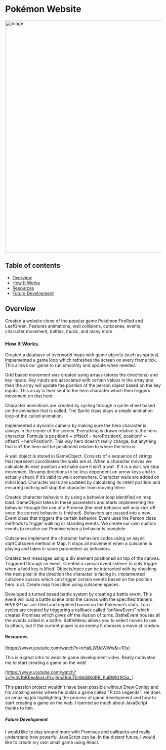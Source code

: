 # Pokémon Website

<img width="753" alt="image" src="https://github.com/Brian-Lin-2/pokemon/assets/19761406/1426c57a-541d-4b96-bd73-3d85585100bc" alt="">

## Table of contents

- [Overview](#overview)
- [How It Works](#workings)
- [Resources](#resources)
- [Future Development](#future-development)

## Overview

Created a website clone of the popular game Pokémon FireRed and LeafGreen. Features animations, wall collisions, cutscenes, events, character movement, battles, music, and many more.

### How It Works.

Created a database of overworld maps with game objects (such as sprites). Implemented a game loop which refreshes the screen on every frame tick. This allows our game to run smoothly and update when needed.

Grid based movement was created using arrays (stores the directions) and key inputs. Key inputs are associated with certain values in the array and then the array will update the position of the person object based on the key inputs. This array is then sent to the hero character which then triggers movement on that hero.

Character animations are created by cycling through a sprite sheet based on the animation that is called. The Sprite class plays a simple animation loop of the called animation.

Implemented a dynamic camera by making sure the hero character is always in the center of the screen. Everything is drawn relative to the hero character. Formula is positionX + offsetX - heroPositionX, positionY + offsetY - heroPositionY. This way hero doesn’t really change, but anything that isn’t the hero will be positioned relative to where the hero is.

A wall object is stored in GameObject. Consists of a sequence of strings that represent coordinates the walls are at. When a character moves we calculate its next position and make sure it isn’t a wall. If it is a wall, we stop movement. Revamp directions to be less dependent on arrow keys and to actually check if it’s valid to walk somewhere. Character walls are added on initial load. Character walls are updated by calculating its intent position and ensuring nothing will stop the character from moving there.

Created character behaviors by using a behavior loop identified on map load. GameObject takes in these parameters and starts implementing the behavior through the use of a Promise (the next behavior will only kick off once the current behavior is finished). Behaviors are passed into a new Event class that triggers the certain behavior. Event uses the Person class methods to trigger walking or standing events. We create our own custom events to resolve our Promise when a behavior is complete.

Cutscenes implement the character behaviors codes using an async startCutscene method in Map. It stops all movement when a cutscene is playing and takes in same parameters as behaviors.

Created text messages using a div element positioned on top of the canvas. Triggered through an event. Created a special event listener to only trigger when a held key is lifted. Objects/npcs can be interacted with by checking the next pixel in the direction the character is facing in. Implemented cutscene spaces which can trigger certain events based on the position hero is at. Create map transition using cutscene spaces.

Developed a turned based battle system by creating a battle event. This event will load a battle scene onto the canvas with the specified trainers. HP/EXP bar are filled and depleted based on the Pokémon’s stats. Turn cycles are created by triggering a callback called “onNewEvent” which creates Promises which gives off the illusion of turns. BattleEvent houses all the events called in a battle. BattleMenu allows you to select moves to use to attack, but if the current player is an enemy it chooses a move at random.

#### Resources

[https://www.youtube.com/watch?v=nHaiLWUaWWw&t=10s]

This is a great intro to website game development video. Really motivated me to start creating a game on the web!

[https://www.youtube.com/watch?v=fyi4vfbKEeo&list=PLcjhmZ8oLT0r9dSiIK6RB_PuBWlG1KSq_]

This passion project wouldn't have been possible without Drew Conley and his amazing series where he builds a game called "Pizza Legends". He does an amazing job highlighting the process of game development and how to start creating a game on the web. I learned so much about JavaScript thanks to him.

##### Future Development

I would like to play around more with Promises and callbacks and really understand how powerful JavaScript can be. In the distant future, I would like to create my own small game using React.
